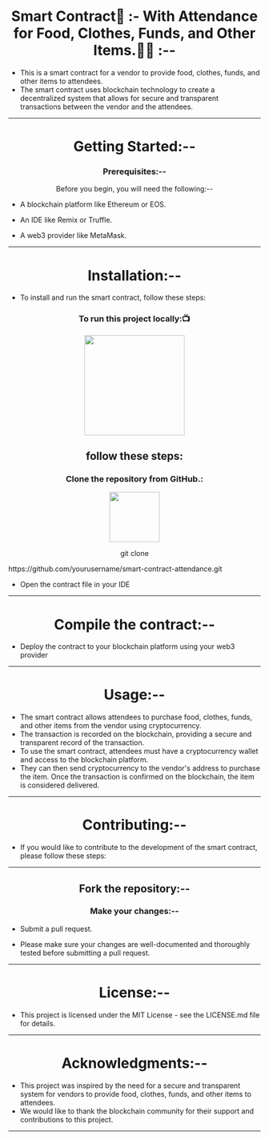 <h1 align="center"> Smart Contract🧾 :- With Attendance for Food, Clothes, Funds, and Other Items.👋👋 :--</h1>

- This is a smart contract for a vendor to provide food, clothes, funds, and other items to attendees.
- The smart contract uses blockchain technology to create a decentralized system that allows for secure and transparent transactions between the vendor and the attendees.
<hr>
<h1 align="center">Getting Started:--</h1>

<h3 align="center">Prerequisites:--</h3>

<p align="center">Before you begin, you will need the following:--</p>

- A blockchain platform like Ethereum or EOS.

- An IDE like Remix or Truffle.

- A web3 provider like MetaMask.
<hr>
<h1 align="center">Installation:--</h1>

- To install and run the smart contract, follow these steps:

<h3 align=" center" >To run this project locally:📺 </h3>
<div align="center" >
<img height="200" wedith="200" src="https://media1.giphy.com/media/dvsE3ncGE4g718CAqM/200.gif"></div>

 <h2 align="center"> follow these steps:</h2>

<h3 align="center"> Clone the repository from GitHub.:</h3>
<div align="center" >
<img height="100" wedith="100" src="https://cdn.dribbble.com/users/1144208/screenshots/2655434/week6---git-scared.gif"></div>

 <p align="center">git clone</p> https://github.com/yourusername/smart-contract-attendance.git

- Open the contract file in your IDE
<hr>
<h1 align="center">Compile the contract:--</h1>

- Deploy the contract to your blockchain platform using your web3 provider
<hr>
<h1 align="center">Usage:--</h1>

- The smart contract allows attendees to purchase food, clothes, funds, and other items from the vendor using cryptocurrency.
- The transaction is recorded on the blockchain, providing a secure and transparent record of the transaction.
- To use the smart contract, attendees must have a cryptocurrency wallet and access to the blockchain platform. 
- They can then send cryptocurrency to the vendor's address to purchase the item. Once the transaction is confirmed on the blockchain, the item is considered delivered.
<hr>
<h1 align="center">Contributing:--</h1>

- If you would like to contribute to the development of the smart contract, please follow these steps:
<hr>
<h2 align="center">Fork the repository:--</h2>

<h3 align="center">Make your changes:--</h3>

- Submit a pull request.

- Please make sure your changes are well-documented and thoroughly tested before submitting a pull request.
<hr>
<h1 align="center">License:--</h1>

- This project is licensed under the MIT License - see the LICENSE.md file for details.
<hr>
<h1 align="center">Acknowledgments:--</h1>

- This project was inspired by the need for a secure and transparent system for vendors to provide food, clothes, funds, and other items to attendees.
- We would like to thank the blockchain community for their support and contributions to this project.
<hr>
